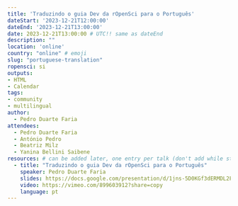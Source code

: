 ```yaml
---
title: 'Traduzindo o guia Dev da rOpenSci para o Português'
dateStart: '2023-12-21T12:00:00'
dateEnd: '2023-12-21T13:00:00'
date: 2023-12-21T13:00:00 # UTC!! same as dateEnd
description: ""
location: 'online'
country: "online" # emoji
slug: "portuguese-translation"
ropensci: si
outputs: 
- HTML
- Calendar 
tags: 
- community
- multilingual
author:
  - Pedro Duarte Faria
attendees:
  - Pedro Duarte Faria
  - António Pedro
  - Beatriz Milz
  - Yanina Bellini Saibene
resources: # can be added later, one entry per talk (don't add while still empty, add once there are resources)
  - title: "Traduzindo o guia Dev da rOpenSci para o Português"
    speaker: Pedro Duarte Faria
    slides: https://docs.google.com/presentation/d/1jns-5D0KGf3dERMDL2Fq_AlCxyxWogUvvy_Zmkfz8w0/edit?usp=sharing
    video: https://vimeo.com/899603912?share=copy
    language: pt
---
```




